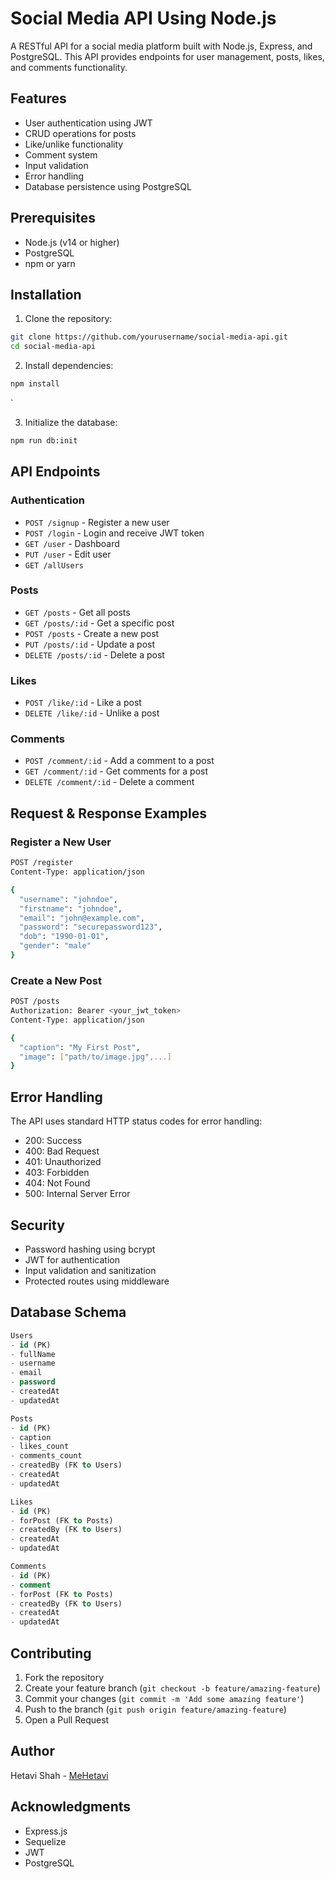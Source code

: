 # Social Media API Using Node.js

A RESTful API for a social media platform built with Node.js, Express, and PostgreSQL. This API provides endpoints for user management, posts, likes, and comments functionality.

## Features

- User authentication using JWT
- CRUD operations for posts
- Like/unlike functionality
- Comment system
- Input validation
- Error handling
- Database persistence using PostgreSQL

## Prerequisites

- Node.js (v14 or higher)
- PostgreSQL
- npm or yarn

## Installation

1. Clone the repository:
```bash
git clone https://github.com/yourusername/social-media-api.git
cd social-media-api
```

2. Install dependencies:
```bash
npm install
```
`

3. Initialize the database:
```bash
npm run db:init
```

## API Endpoints

### Authentication
- `POST /signup` - Register a new user
- `POST /login` - Login and receive JWT token
- `GET /user` - Dashboard
- `PUT /user` - Edit user
- `GET /allUsers`

### Posts
- `GET /posts` - Get all posts
- `GET /posts/:id` - Get a specific post
- `POST /posts` - Create a new post
- `PUT /posts/:id` - Update a post
- `DELETE /posts/:id` - Delete a post

### Likes
- `POST /like/:id` - Like a post
- `DELETE /like/:id` - Unlike a post

### Comments
- `POST /comment/:id` - Add a comment to a post
- `GET /comment/:id` - Get comments for a post
- `DELETE /comment/:id` - Delete a comment

## Request & Response Examples

### Register a New User
```bash
POST /register
Content-Type: application/json

{
  "username": "johndoe",
  "firstname": "johndoe",
  "email": "john@example.com",
  "password": "securepassword123",
  "dob": "1990-01-01",
  "gender": "male"
}
```

### Create a New Post
```bash
POST /posts
Authorization: Bearer <your_jwt_token>
Content-Type: application/json

{
  "caption": "My First Post",
  "image": ["path/to/image.jpg",...]
}
```

## Error Handling

The API uses standard HTTP status codes for error handling:

- 200: Success
- 400: Bad Request
- 401: Unauthorized
- 403: Forbidden
- 404: Not Found
- 500: Internal Server Error

## Security

- Password hashing using bcrypt
- JWT for authentication
- Input validation and sanitization
- Protected routes using middleware

## Database Schema

```sql
Users
- id (PK)
- fullName
- username
- email
- password
- createdAt
- updatedAt

Posts
- id (PK)
- caption
- likes_count
- comments_count
- createdBy (FK to Users)
- createdAt
- updatedAt

Likes
- id (PK)
- forPost (FK to Posts)
- createdBy (FK to Users)
- createdAt
- updatedAt

Comments
- id (PK)
- comment
- forPost (FK to Posts)
- createdBy (FK to Users)
- createdAt
- updatedAt
```

## Contributing

1. Fork the repository
2. Create your feature branch (`git checkout -b feature/amazing-feature`)
3. Commit your changes (`git commit -m 'Add some amazing feature'`)
4. Push to the branch (`git push origin feature/amazing-feature`)
5. Open a Pull Request

## Author

Hetavi Shah - [MeHetavi](https://github.com/mehetavi)

## Acknowledgments

- Express.js
- Sequelize
- JWT
- PostgreSQL
